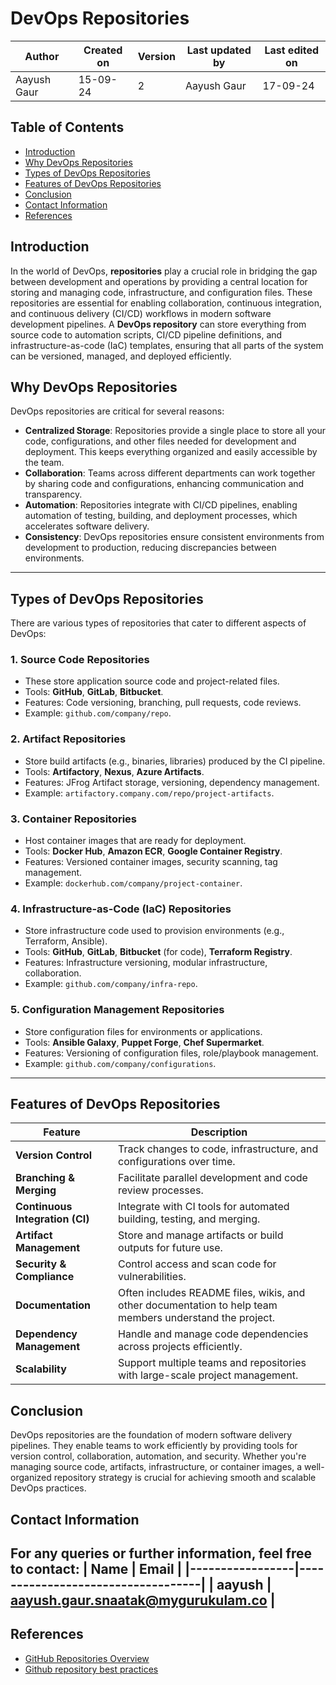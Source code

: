 #  DevOps Repositories

| Author        | Created on | Version | Last updated by | Last edited on |
  |-------------|---------|-------------|-------------|---------|
  | Aayush Gaur | 15-09-24 | 2 | Aayush Gaur | 17-09-24 |

## Table of Contents
- [Introduction](#-introduction)
- [Why DevOps Repositories](#-why-devops-repositories)
- [Types of DevOps Repositories](#-types-of-devops-repositories)
- [Features of DevOps Repositories](#-features-of-devops-repositories)
- [Conclusion](#-conclusion)
- [Contact Information](#-contact-information)
- [References](#-references)

## Introduction

In the world of DevOps, **repositories** play a crucial role in bridging the gap between development and operations by providing a central location for storing and managing code, infrastructure, and configuration files. These repositories are essential for enabling collaboration, continuous integration, and continuous delivery (CI/CD) workflows in modern software development pipelines.
A **DevOps repository** can store everything from source code to automation scripts, CI/CD pipeline definitions, and infrastructure-as-code (IaC) templates, ensuring that all parts of the system can be versioned, managed, and deployed efficiently.


##  Why DevOps Repositories
DevOps repositories are critical for several reasons:
- **Centralized Storage**: Repositories provide a single place to store all your code, configurations, and other files needed for development and deployment. This keeps everything organized and easily accessible by the team.
- **Collaboration**: Teams across different departments can work together by sharing code and configurations, enhancing communication and transparency.
- **Automation**: Repositories integrate with CI/CD pipelines, enabling automation of testing, building, and deployment processes, which accelerates software delivery.
- **Consistency**: DevOps repositories ensure consistent environments from development to production, reducing discrepancies between environments.
---
##  Types of DevOps Repositories
There are various types of repositories that cater to different aspects of DevOps:
### 1. **Source Code Repositories**
   - These store application source code and project-related files.
   - Tools: **GitHub**, **GitLab**, **Bitbucket**.
   - Features: Code versioning, branching, pull requests, code reviews.
   - Example: `github.com/company/repo`.
### 2. **Artifact Repositories**
   - Store build artifacts (e.g., binaries, libraries) produced by the CI pipeline.
   - Tools: **Artifactory**, **Nexus**, **Azure Artifacts**.
   - Features: JFrog Artifact storage, versioning, dependency management.
   - Example: `artifactory.company.com/repo/project-artifacts`.
### 3. **Container Repositories**
   - Host container images that are ready for deployment.
   - Tools: **Docker Hub**, **Amazon ECR**, **Google Container Registry**.
   - Features: Versioned container images, security scanning, tag management.
   - Example: `dockerhub.com/company/project-container`.
### 4. **Infrastructure-as-Code (IaC) Repositories**
   - Store infrastructure code used to provision environments (e.g., Terraform, Ansible).
   - Tools: **GitHub**, **GitLab**, **Bitbucket** (for code), **Terraform Registry**.
   - Features: Infrastructure versioning, modular infrastructure, collaboration.
   - Example: `github.com/company/infra-repo`.
### 5. **Configuration Management Repositories**
   - Store configuration files for environments or applications.
   - Tools: **Ansible Galaxy**, **Puppet Forge**, **Chef Supermarket**.
   - Features: Versioning of configuration files, role/playbook management.
   - Example: `github.com/company/configurations`.
---
##  Features of DevOps Repositories
| Feature                        | Description                                                                 |
|---------------------------------|-----------------------------------------------------------------------------|
| **Version Control**             | Track changes to code, infrastructure, and configurations over time.         |
| **Branching & Merging**         | Facilitate parallel development and code review processes.                   |
| **Continuous Integration (CI)** | Integrate with CI tools for automated building, testing, and merging.        |
| **Artifact Management**         | Store and manage artifacts or build outputs for future use.                  |
| **Security & Compliance**       |  Control access and scan code for vulnerabilities.      |
| **Documentation**                  | Often includes README files, wikis, and other documentation to help team members understand the project. |
| **Dependency Management**       | Handle and manage code dependencies across projects efficiently.             |
| **Scalability**                 | Support multiple teams and repositories with large-scale project management.  |

##  Conclusion
DevOps repositories are the foundation of modern software delivery pipelines. They enable teams to work efficiently by providing tools for version control, collaboration, automation, and security. Whether you're managing source code, artifacts, infrastructure, or container images, a well-organized repository strategy is crucial for achieving smooth and scalable DevOps practices.

##  Contact Information
For any queries or further information, feel free to contact:
| **Name**  | **Email**                       |
|-----------------|-----------------------------------|
| **aayush**  | aayush.gaur.snaatak@mygurukulam.co |
---
##  References
- [GitHub Repositories Overview](https://github.com/features)
- [Github repository best practices](https://dev.to/pwd9000/github-repository-best-practices-23ck)
